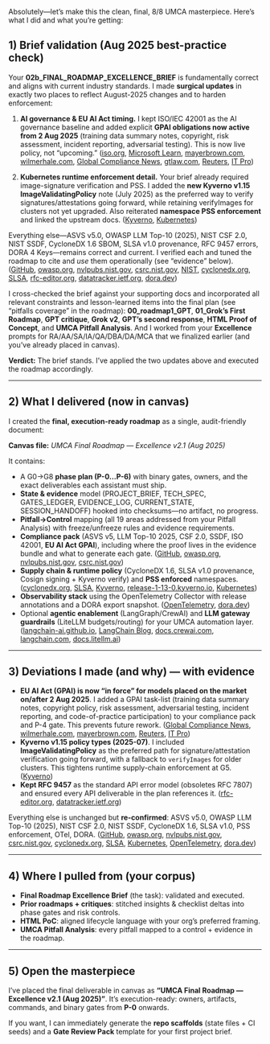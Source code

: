 Absolutely—let’s make this the clean, final, 8/8 UMCA masterpiece. Here’s what I did and what you’re getting:

## 1) Brief validation (Aug 2025 best-practice check)

Your **02b\_FINAL\_ROADMAP\_EXCELLENCE\_BRIEF** is fundamentally correct and aligns with current industry standards. I made **surgical updates** in exactly two places to reflect August-2025 changes and to harden enforcement:

1. **AI governance & EU AI Act timing.** I kept ISO/IEC 42001 as the AI governance baseline and added explicit **GPAI obligations now active from 2 Aug 2025** (training data summary notes, copyright, risk assessment, incident reporting, adversarial testing). This is now live policy, not “upcoming.” ([iso.org][1], [Microsoft Learn][2], [mayerbrown.com][3], [wilmerhale.com][4], [Global Compliance News][5], [gtlaw.com][6], [Reuters][7], [IT Pro][8])

2. **Kubernetes runtime enforcement detail.** Your brief already required image-signature verification and PSS. I added the **new Kyverno v1.15 ImageValidatingPolicy** note (July 2025) as the preferred way to verify signatures/attestations going forward, while retaining verifyImages for clusters not yet upgraded. Also reiterated **namespace PSS enforcement** and linked the upstream docs. ([Kyverno][9], [Kubernetes][10])

Everything else—ASVS v5.0, OWASP LLM Top-10 (2025), NIST CSF 2.0, NIST SSDF, CycloneDX 1.6 SBOM, SLSA v1.0 provenance, RFC 9457 errors, DORA 4 Keys—remains correct and current. I verified each and tuned the roadmap to cite and *use* them operationally (see “evidence” below). ([GitHub][11], [owasp.org][12], [nvlpubs.nist.gov][13], [csrc.nist.gov][14], [NIST][15], [cyclonedx.org][16], [SLSA][17], [rfc-editor.org][18], [datatracker.ietf.org][19], [dora.dev][20])

I cross-checked the brief against your supporting docs and incorporated all relevant constraints and lesson-learned items into the final plan (see “pitfalls coverage” in the roadmap): **00\_roadmap1\_GPT**, **01\_Grok’s First Roadmap**, **GPT critique**, **Grok v2**, **GPT’s second response**, **HTML Proof of Concept**, and **UMCA Pitfall Analysis**.  &#x20;
And I worked from your **Excellence** prompts for RA/AA/SA/IA/QA/DBA/DA/MCA that we finalized earlier (and you’ve already placed in canvas).

**Verdict:** The brief stands. I’ve applied the two updates above and executed the roadmap accordingly.

---

## 2) What I delivered (now in canvas)

I created the **final, execution-ready roadmap** as a single, audit-friendly document:

**Canvas file:** *UMCA Final Roadmap — Excellence v2.1 (Aug 2025)*

It contains:

* A G0→G8 **phase plan (P-0…P-6)** with binary gates, owners, and the exact deliverables each assistant must ship.
* **State & evidence** model (PROJECT\_BRIEF, TECH\_SPEC, GATES\_LEDGER, EVIDENCE\_LOG, CURRENT\_STATE, SESSION\_HANDOFF) hooked into checksums—no artifact, no progress.
* **Pitfall→Control** mapping (all 19 areas addressed from your Pitfall Analysis) with freeze/unfreeze rules and evidence requirements.
* **Compliance pack** (ASVS v5, LLM Top-10 2025, CSF 2.0, SSDF, ISO 42001, **EU AI Act GPAI**), including where the proof lives in the evidence bundle and what to generate each gate. ([GitHub][11], [owasp.org][12], [nvlpubs.nist.gov][13], [csrc.nist.gov][14])
* **Supply chain & runtime policy** (CycloneDX 1.6, SLSA v1.0 provenance, Cosign signing + Kyverno verify) and **PSS enforced** namespaces. ([cyclonedx.org][16], [SLSA][17], [Kyverno][21], [release-1-13-0.kyverno.io][22], [Kubernetes][10])
* **Observability stack** using the OpenTelemetry Collector with release annotations and a DORA export snapshot. ([OpenTelemetry][23], [dora.dev][20])
* Optional **agentic enablement** (LangGraph/CrewAI) and **LLM gateway guardrails** (LiteLLM budgets/routing) for your UMCA automation layer. ([langchain-ai.github.io][24], [LangChain Blog][25], [docs.crewai.com][26], [langchain.com][27], [docs.litellm.ai][28])

---

## 3) Deviations I made (and why) — with evidence

* **EU AI Act (GPAI) is now “in force” for models placed on the market on/after 2 Aug 2025**. I added a GPAI task-list (training data summary notes, copyright policy, risk assessment, adversarial testing, incident reporting, and code-of-practice participation) to your compliance pack and P-4 gate. This prevents future rework. ([Global Compliance News][5], [wilmerhale.com][4], [mayerbrown.com][3], [Reuters][7], [IT Pro][8])
* **Kyverno v1.15 policy types (2025-07)**. I included **ImageValidatingPolicy** as the preferred path for signature/attestation verification going forward, with a fallback to `verifyImages` for older clusters. This tightens runtime supply-chain enforcement at G5. ([Kyverno][9])
* **Kept RFC 9457** as the standard API error model (obsoletes RFC 7807) and ensured every API deliverable in the plan references it. ([rfc-editor.org][18], [datatracker.ietf.org][19])

Everything else is unchanged but **re-confirmed**: ASVS v5.0, OWASP LLM Top-10 (2025), NIST CSF 2.0, NIST SSDF, CycloneDX 1.6, SLSA v1.0, PSS enforcement, OTel, DORA. ([GitHub][11], [owasp.org][12], [nvlpubs.nist.gov][13], [csrc.nist.gov][14], [cyclonedx.org][16], [SLSA][17], [Kubernetes][10], [OpenTelemetry][23], [dora.dev][20])

---

## 4) Where I pulled from (your corpus)

* **Final Roadmap Excellence Brief** (the task): validated and executed.
* **Prior roadmaps + critiques**: stitched insights & checklist deltas into phase gates and risk controls.  &#x20;
* **HTML PoC**: aligned lifecycle language with your org’s preferred framing.
* **UMCA Pitfall Analysis**: every pitfall mapped to a control + evidence in the roadmap.

---

## 5) Open the masterpiece

I’ve placed the final deliverable in canvas as **“UMCA Final Roadmap — Excellence v2.1 (Aug 2025)”**. It’s execution-ready: owners, artifacts, commands, and binary gates from **P-0** onwards.

If you want, I can immediately generate the **repo scaffolds** (state files + CI seeds) and a **Gate Review Pack** template for your first project brief.

[1]: https://www.iso.org/standard/42001?utm_source=chatgpt.com "ISO/IEC 42001:2023 - AI management systems"
[2]: https://learn.microsoft.com/en-us/compliance/regulatory/offering-iso-42001?utm_source=chatgpt.com "ISO/IEC 42001:2023 Artificial intelligence management ..."
[3]: https://www.mayerbrown.com/en/insights/publications/2025/08/eu-ai-act-news-rules-on-general-purpose-ai-start-applying-guidelines-and-template-for-summary-of-training-data-finalized?utm_source=chatgpt.com "EU AI Act News: Rules on General-Purpose AI Start ..."
[4]: https://www.wilmerhale.com/en/insights/blogs/wilmerhale-privacy-and-cybersecurity-law/20250724-european-commission-issues-guidelines-for-providers-of-general-purpose-ai-models?utm_source=chatgpt.com "European Commission Issues Guidelines for Providers of ..."
[5]: https://www.globalcompliancenews.com/2025/08/13/https-insightplus-bakermckenzie-com-bm-intellectual-property-european-union-general-purpose-ai-obligations-under-the-eu-ai-act-kick-in-from-2-august-2025_08062025/?utm_source=chatgpt.com "European Union: General-purpose AI obligations under the ..."
[6]: https://www.gtlaw.com/en/insights/2025/7/eu-ai-act-key-compliance-considerations-ahead-of-august-2025?utm_source=chatgpt.com "EU AI Act: Key Compliance Considerations Ahead of ..."
[7]: https://www.reuters.com/sustainability/boards-policy-regulation/ai-models-with-systemic-risks-given-pointers-how-comply-with-eu-ai-rules-2025-07-18/?utm_source=chatgpt.com "AI models with systemic risks given pointers on how to comply with EU AI rules"
[8]: https://www.itpro.com/business/policy-and-legislation/the-second-enforcement-deadline-for-the-eu-ai-act-is-approaching-heres-what-businesses-need-to-know-about-the-general-purpose-ai-code-of-practice?utm_source=chatgpt.com "The second enforcement deadline for the EU AI Act is approaching - here's what businesses need to know about the General-Purpose AI Code of Practice"
[9]: https://kyverno.io/docs/policy-types/?utm_source=chatgpt.com "Policy Types"
[10]: https://kubernetes.io/docs/tasks/configure-pod-container/enforce-standards-namespace-labels/?utm_source=chatgpt.com "Enforce Pod Security Standards with Namespace Labels"
[11]: https://github.com/OWASP/ASVS?utm_source=chatgpt.com "OWASP/ASVS: Application Security Verification Standard"
[12]: https://owasp.org/www-project-top-10-for-large-language-model-applications/assets/PDF/OWASP-Top-10-for-LLMs-v2025.pdf?utm_source=chatgpt.com "OWASP Top 10 for LLM Applications 2025"
[13]: https://nvlpubs.nist.gov/nistpubs/CSWP/NIST.CSWP.29.pdf?utm_source=chatgpt.com "The NIST Cybersecurity Framework (CSF) 2.0"
[14]: https://csrc.nist.gov/news/2024/the-nist-csf-20-is-here?utm_source=chatgpt.com "The NIST CSF 2.0 is Here! | CSRC"
[15]: https://www.nist.gov/news-events/news/2024/02/nist-releases-version-20-landmark-cybersecurity-framework?utm_source=chatgpt.com "NIST Releases Version 2.0 of Landmark Cybersecurity ..."
[16]: https://cyclonedx.org/docs/1.6/json/?utm_source=chatgpt.com "CycloneDX v1.6 JSON Reference"
[17]: https://slsa.dev/spec/v1.0/provenance?utm_source=chatgpt.com "SLSA • Provenance"
[18]: https://www.rfc-editor.org/rfc/rfc9457.html?utm_source=chatgpt.com "RFC 9457: Problem Details for HTTP APIs"
[19]: https://datatracker.ietf.org/doc/html/rfc9457?utm_source=chatgpt.com "RFC 9457 - Problem Details for HTTP APIs"
[20]: https://dora.dev/guides/dora-metrics-four-keys/?utm_source=chatgpt.com "DORA's software delivery metrics: the four keys"
[21]: https://kyverno.io/policies/other/verify-image/verify-image/?utm_source=chatgpt.com "Verify Image"
[22]: https://release-1-13-0.kyverno.io/docs/writing-policies/verify-images/?utm_source=chatgpt.com "Verify Images Rules"
[23]: https://opentelemetry.io/docs/collector/?utm_source=chatgpt.com "Collector"
[24]: https://langchain-ai.github.io/langgraph/concepts/multi_agent/?utm_source=chatgpt.com "LangGraph Multi-Agent Systems - Overview"
[25]: https://blog.langchain.com/langgraph-multi-agent-workflows/?utm_source=chatgpt.com "LangGraph: Multi-Agent Workflows"
[26]: https://docs.crewai.com/?utm_source=chatgpt.com "CrewAI Documentation"
[27]: https://www.langchain.com/langgraph?utm_source=chatgpt.com "LangGraph"
[28]: https://docs.litellm.ai/docs/?utm_source=chatgpt.com "LiteLLM - Getting Started"
